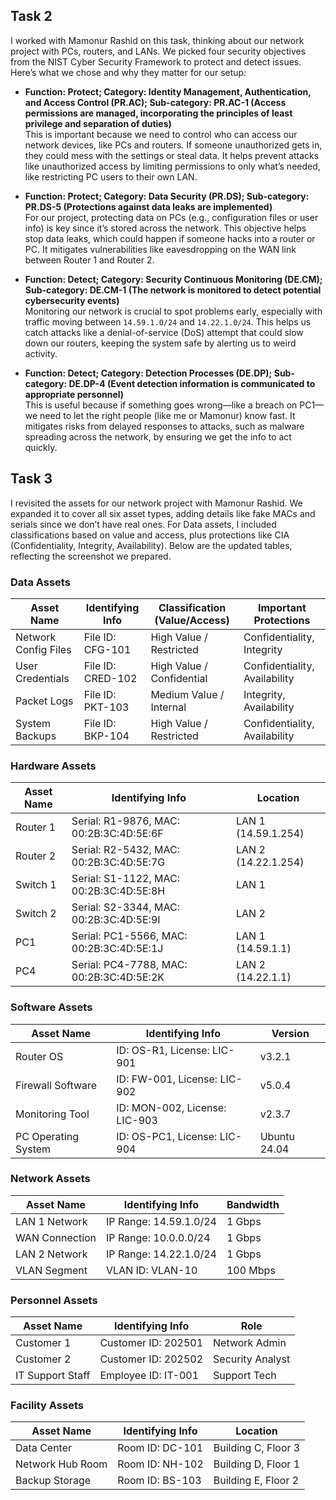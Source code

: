 ## Task 2
I worked with Mamonur Rashid on this task, thinking about our network project with PCs, routers, and LANs. We picked four security objectives from the NIST Cyber Security Framework to protect and detect issues. Here’s what we chose and why they matter for our setup:

- **Function: Protect; Category: Identity Management, Authentication, and Access Control (PR.AC); Sub-category: PR.AC-1 (Access permissions are managed, incorporating the principles of least privilege and separation of duties)**  
  This is important because we need to control who can access our network devices, like PCs and routers. If someone unauthorized gets in, they could mess with the settings or steal data. It helps prevent attacks like unauthorized access by limiting permissions to only what’s needed, like restricting PC users to their own LAN.

- **Function: Protect; Category: Data Security (PR.DS); Sub-category: PR.DS-5 (Protections against data leaks are implemented)**  
  For our project, protecting data on PCs (e.g., configuration files or user info) is key since it’s stored across the network. This objective helps stop data leaks, which could happen if someone hacks into a router or PC. It mitigates vulnerabilities like eavesdropping on the WAN link between Router 1 and Router 2.

- **Function: Detect; Category: Security Continuous Monitoring (DE.CM); Sub-category: DE.CM-1 (The network is monitored to detect potential cybersecurity events)**  
  Monitoring our network is crucial to spot problems early, especially with traffic moving between `14.59.1.0/24` and `14.22.1.0/24`. This helps us catch attacks like a denial-of-service (DoS) attempt that could slow down our routers, keeping the system safe by alerting us to weird activity.

- **Function: Detect; Category: Detection Processes (DE.DP); Sub-category: DE.DP-4 (Event detection information is communicated to appropriate personnel)**  
  This is useful because if something goes wrong—like a breach on PC1—we need to let the right people (like me or Mamonur) know fast. It mitigates risks from delayed responses to attacks, such as malware spreading across the network, by ensuring we get the info to act quickly.

## Task 3

I revisited the assets for our network project with Mamonur Rashid. We expanded it to cover all six asset types, adding details like fake MACs and serials since we don’t have real ones. For Data assets, I included classifications based on value and access, plus protections like CIA (Confidentiality, Integrity, Availability). Below are the updated tables, reflecting the screenshot we prepared.


### Data Assets
| Asset Name         | Identifying Info       | Classification (Value/Access) | Important Protections         |
|--------------------|-----------------------|-------------------------------|--------------------------------|
| Network Config Files | File ID: CFG-101      | High Value / Restricted       | Confidentiality, Integrity    |
| User Credentials   | File ID: CRED-102     | High Value / Confidential     | Confidentiality, Availability |
| Packet Logs        | File ID: PKT-103      | Medium Value / Internal       | Integrity, Availability       |
| System Backups     | File ID: BKP-104      | High Value / Restricted       | Confidentiality, Availability |

### Hardware Assets
| Asset Name         | Identifying Info       | Location                  |
|--------------------|-----------------------|---------------------------|
| Router 1           | Serial: R1-9876, MAC: 00:2B:3C:4D:5E:6F | LAN 1 (14.59.1.254)       |
| Router 2           | Serial: R2-5432, MAC: 00:2B:3C:4D:5E:7G | LAN 2 (14.22.1.254)       |
| Switch 1           | Serial: S1-1122, MAC: 00:2B:3C:4D:5E:8H | LAN 1                     |
| Switch 2           | Serial: S2-3344, MAC: 00:2B:3C:4D:5E:9I | LAN 2                     |
| PC1                | Serial: PC1-5566, MAC: 00:2B:3C:4D:5E:1J | LAN 1 (14.59.1.1)         |
| PC4                | Serial: PC4-7788, MAC: 00:2B:3C:4D:5E:2K | LAN 2 (14.22.1.1)         |

### Software Assets
| Asset Name         | Identifying Info       | Version         |
|--------------------|-----------------------|-----------------|
| Router OS          | ID: OS-R1, License: LIC-901 | v3.2.1          |
| Firewall Software  | ID: FW-001, License: LIC-902 | v5.0.4          |
| Monitoring Tool    | ID: MON-002, License: LIC-903 | v2.3.7          |
| PC Operating System | ID: OS-PC1, License: LIC-904 | Ubuntu 24.04    |

### Network Assets
| Asset Name         | Identifying Info       | Bandwidth       |
|--------------------|-----------------------|-----------------|
| LAN 1 Network      | IP Range: 14.59.1.0/24 | 1 Gbps          |
| WAN Connection     | IP Range: 10.0.0.0/24  | 1 Gbps          |
| LAN 2 Network      | IP Range: 14.22.1.0/24 | 1 Gbps          |
| VLAN Segment       | VLAN ID: VLAN-10       | 100 Mbps        |

### Personnel Assets
| Asset Name         | Identifying Info       | Role            |
|--------------------|-----------------------|-----------------|
| Customer 1    | Customer ID: 202501   | Network Admin   |
| Customer 2     | Customer ID: 202502   | Security Analyst|
| IT Support Staff   | Employee ID: IT-001    | Support Tech    |

### Facility Assets
| Asset Name         | Identifying Info       | Location        |
|--------------------|-----------------------|-----------------|
| Data Center        | Room ID: DC-101        | Building C, Floor 3 |
| Network Hub Room   | Room ID: NH-102        | Building D, Floor 1 |
| Backup Storage     | Room ID: BS-103        | Building E, Floor 2 |
